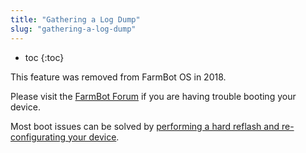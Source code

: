 ```yaml
---
title: "Gathering a Log Dump"
slug: "gathering-a-log-dump"
---
```


* toc
{:toc}

This feature was removed from FarmBot OS in 2018.

Please visit the [FarmBot Forum](https://forum.farmbot.org/) if you are having trouble booting your device.

Most boot issues can be solved by [performing a hard reflash and re-configurating your device](https://software.farm.bot/advanced-software-troubleshooting).
